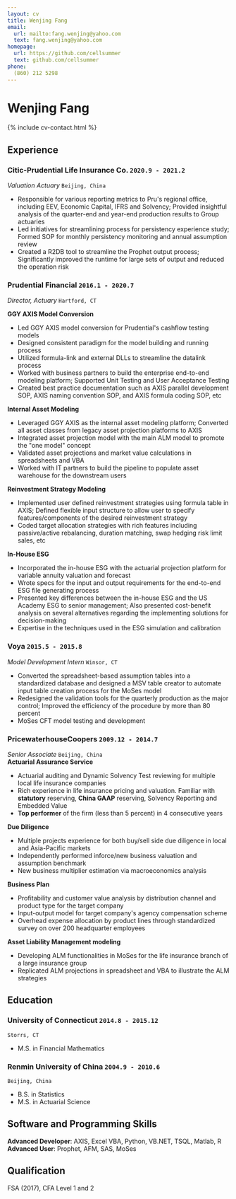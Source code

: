 ```yaml
---
layout: cv
title: Wenjing Fang
email:
  url: mailto:fang.wenjing@yahoo.com
  text: fang.wenjing@yahoo.com
homepage:
  url: https://github.com/cellsummer
  text: github.com/cellsummer
phone:
  (860) 212 5298
---
```


# Wenjing **Fang**

<!--
include contact information from the front matter
Supported arguments:
    - homepage: url, text
    - phone
    - email
-->

{% include cv-contact.html %}

## Experience

### **Citic-Prudential Life Insurance Co.** `2020.9 - 2021.2`

_Valuation Actuary_ `Beijing, China` <br>
* Responsible for various reporting metrics to Pru's regional office, including EEV, Economic Capital, IFRS and Solvency; Provided insightful analysis of the quarter-end and year-end production results to Group actuaries
* Led initiatives for streamlining process for persistency experience study; Formed SOP for monthly persistency monitoring and annual assumption review 
* Created a R2DB tool to streamline the Prophet output process; Significantly improved the runtime for large sets of output and reduced the operation risk


### **Prudential Financial** `2016.1 - 2020.7`

_Director, Actuary_ `Hartford, CT` <br>

**GGY AXIS Model Conversion**
* Led GGY AXIS model conversion for Prudential's cashflow testing models 
* Designed consistent paradigm for the model building and running process
* Utilized formula-link and external DLLs to streamline the datalink process
* Worked with business partners to build the enterprise end-to-end modeling platform; Supported Unit Testing and User Acceptance Testing 
* Created best practice documentation such as AXIS parallel development SOP, AXIS naming convention SOP, and AXIS formula coding SOP, etc

**Internal Asset Modeling**
* Leveraged GGY AXIS as the internal asset modeling platform; Converted all asset classes from legacy asset projection platforms to AXIS
* Integrated asset projection model with the main ALM model to promote the "one model" concept
* Validated asset projections and market value calculations in spreadsheets and VBA
* Worked with IT partners to build the pipeline to populate asset warehouse for the downstream users

**Reinvestment Strategy Modeling**
* Implemented user defined reinvestment strategies using formula table in AXIS; Defined flexible input structure to allow user to specify features/components of the desired reinvestment strategy
* Coded target allocation strategies with rich features including passive/active rebalancing, duration matching, swap hedging risk limit sales, etc

**In-House ESG**
* Incorporated the in-house ESG with the actuarial projection platform for variable annuity valuation and forecast
* Wrote specs for the input and output requirements for the end-to-end ESG file generating process
* Presented key differences between the in-house ESG and the US Academy ESG to senior management; Also presented cost-benefit analysis on several alternatives regarding the implementing solutions for decision-making
* Expertise in the techniques used in the ESG simulation and calibration


### **Voya** `2015.5 - 2015.8`

_Model Development Intern_ `Winsor, CT`<br> 
* Converted the spreadsheet-based assumption tables into a standardized database and designed a MSV table creator to automate input table creation process for the MoSes model
* Redesigned the validation tools for the quarterly production as the major control; Improved the efficiency of the procedure by more than 80 percent
* MoSes CFT model testing and development


### **PricewaterhouseCoopers** `2009.12 - 2014.7`

_Senior Associate_ `Beijing, China`<br> 
**Actuarial Assurance Service**
* Actuarial auditing and Dynamic Solvency Test reviewing for multiple local life insurance companies
* Rich experience in life insurance pricing and valuation. Familiar with **statutory** reserving, **China GAAP** reserving, Solvency Reporting and Embedded Value
* **Top performer** of the firm (less than 5 percent) in 4 consecutive years

**Due Diligence**
* Multiple projects experience for both buy/sell side due diligence in local and Asia-Pacific markets
* Independently performed inforce/new business valuation and assumption benchmark
* New business multiplier estimation via macroeconomics analysis

**Business Plan**
* Profitability and customer value analysis by distribution channel and product type for the target company
* Input-output model for target company's agency compensation scheme
* Overhead expense allocation by product lines through standardized survey on over 200 headquarter employees

**Asset Liability Management modeling**
* Developing ALM functionalities in MoSes for the life insurance branch of a large insurance group
* Replicated ALM projections in spreadsheet and VBA to illustrate the ALM strategies 


## Education

### **University of Connecticut** `2014.8 - 2015.12`
```
Storrs, CT
```
- M.S. in Financial Mathematics

### **Renmin University of China** `2004.9 - 2010.6`

```
Beijing, China
```

- B.S. in Statistics
- M.S. in Actuarial Science

## Software and Programming Skills

**Advanced Developer**: AXIS, Excel VBA, Python, VB.NET, TSQL, Matlab, R<br>
**Advanced User**: Prophet, AFM, SAS, MoSes 

## Qualification
FSA (2017), CFA Level 1 and 2

<!-- ### Footer

Last updated: 3/30/2020 -->
